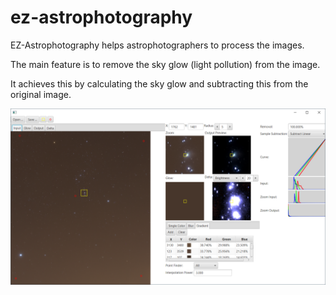 # ez-astrophotography

EZ-Astrophotography helps astrophotographers to process the images.

The main feature is to remove the sky glow (light pollution) from the
image.

It achieves this by calculating the sky glow and subtracting this from
the original image.

![Screenshot EZ-Astrophotography](docu/images/screenshots/screenshot_gradient.png)

